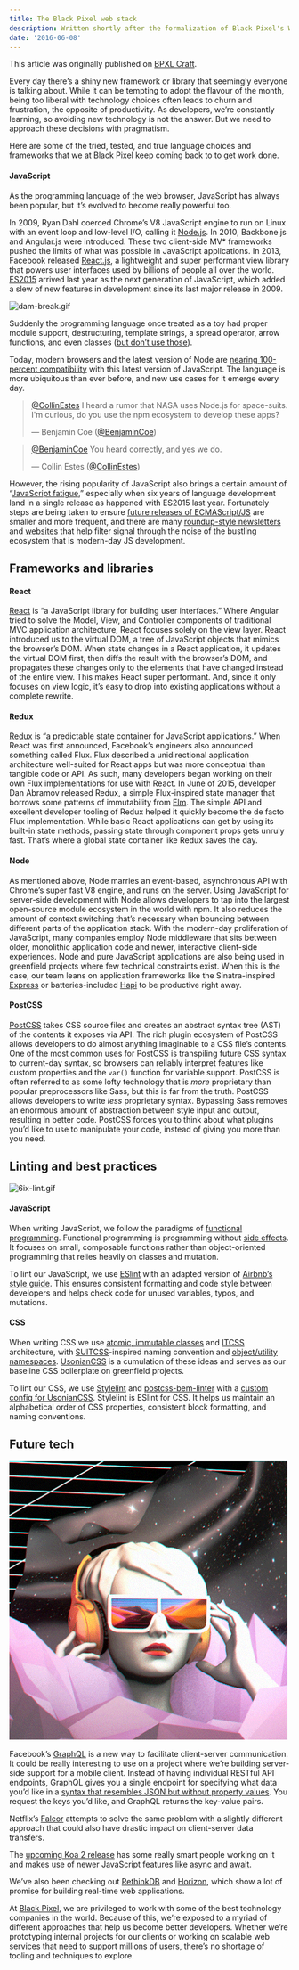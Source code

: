 ```yaml
---
title: The Black Pixel web stack
description: Written shortly after the formalization of Black Pixel's Web Services team, this post features our go-to tools and technologies for developing great experiences.
date: '2016-06-08'
---
```


<Note>

This article was originally published on [BPXL Craft](https://medium.com/bpxl-craft).

</Note>

Every day there’s a shiny new framework or library that seemingly everyone is talking about. While it can be tempting to adopt the flavour of the month, being too liberal with technology choices often leads to churn and frustration, the opposite of productivity. As developers, we’re constantly learning, so avoiding new technology is not the answer. But we need to approach these decisions with pragmatism.

Here are some of the tried, tested, and true language choices and frameworks that we at Black Pixel keep coming back to to get work done.

#### JavaScript

As the programming language of the web browser, JavaScript has always been popular, but it’s evolved to become really powerful too.

In 2009, Ryan Dahl coerced Chrome’s V8 JavaScript engine to run on Linux with an event loop and low-level I/O, calling it [Node.js](https://nodejs.org/). In 2010, Backbone.js and Angular.js were introduced. These two client-side MV\* frameworks pushed the limits of what was possible in JavaScript applications. In 2013, Facebook released [React.js](https://facebook.github.io/react/), a lightweight and super performant view library that powers user interfaces used by billions of people all over the world. [ES2015](http://www.ecma-international.org/ecma-262/6.0/) arrived last year as the next generation of JavaScript, which added a slew of new features in development since its last major release in 2009.

![dam-break.gif](./dam-break.gif)

Suddenly the programming language once treated as a toy had proper module support, destructuring, template strings, a spread operator, arrow functions, and even classes ([but don’t use those](https://github.com/joshburgess/not-awesome-es6-classes)).

Today, modern browsers and the latest version of Node are [nearing 100-percent compatibility](http://kangax.github.io/compat-table/es6/) with this latest version of JavaScript. The language is more ubiquitous than ever before, and new use cases for it emerge every day.

<!-- Copied from Twitter embed w/o script -->
<blockquote><p lang="en" dir="ltr"><a href="https://twitter.com/CollinEstes">@CollinEstes</a> I heard a rumor that NASA uses Node.js for space-suits. I&#39;m curious, do you use the npm ecosystem to develop these apps?</p> &mdash; Benjamin Coe (<a href="https://twitter.com/BenjaminCoe/status/738764829746286592">@BenjaminCoe</a>) </blockquote>

<!-- Copied from Twitter embed w/o script -->
<blockquote><p lang="en" dir="ltr"><a href="https://twitter.com/BenjaminCoe">@BenjaminCoe</a> You heard correctly, and yes we do.</p> &mdash; Collin Estes (<a href="https://twitter.com/collinestes/status/738765249407504384">@CollinEstes</a>)</blockquote>

However, the rising popularity of JavaScript also brings a certain amount of “[JavaScript fatigue](https://medium.com/@ericclemmons/javascript-fatigue-48d4011b6fc4),” especially when six years of language development land in a single release as happened with ES2015 last year. Fortunately steps are being taken to ensure [future releases of ECMAScript/JS](http://www.2ality.com/2015/11/tc39-process.html) are smaller and more frequent, and there are many [roundup-style newsletters](http://javascriptweekly.com/) and [websites](http://www.echojs.com/) that help filter signal through the noise of the bustling ecosystem that is modern-day JS development.

## Frameworks and libraries

#### React

[React](https://facebook.github.io/react/) is “a JavaScript library for building user interfaces.” Where Angular tried to solve the Model, View, and Controller components of traditional MVC application architecture, React focuses solely on the view layer. React introduced us to the virtual DOM, a tree of JavaScript objects that mimics the browser’s DOM. When state changes in a React application, it updates the virtual DOM first, then diffs the result with the browser’s DOM, and propagates these changes only to the elements that have changed instead of the entire view. This makes React super performant. And, since it only focuses on view logic, it’s easy to drop into existing applications without a complete rewrite.

#### Redux

[Redux](http://redux.js.org/) is “a predictable state container for JavaScript applications.” When React was first announced, Facebook’s engineers also announced something called Flux. Flux described a unidirectional application architecture well-suited for React apps but was more conceptual than tangible code or API. As such, many developers began working on their own Flux implementations for use with React. In June of 2015, developer Dan Abramov released Redux, a simple Flux-inspired state manager that borrows some patterns of immutability from [Elm](https://github.com/evancz/elm-architecture-tutorial). The simple API and excellent developer tooling of Redux helped it quickly become the de facto Flux implementation. While basic React applications can get by using its built-in state methods, passing state through component props gets unruly fast. That’s where a global state container like Redux saves the day.

#### Node

As mentioned above, Node marries an event-based, asynchronous API with Chrome’s super fast V8 engine, and runs on the server. Using JavaScript for server-side development with Node allows developers to tap into the largest open-source module ecosystem in the world with npm. It also reduces the amount of context switching that’s necessary when bouncing between different parts of the application stack. With the modern-day proliferation of JavaScript, many companies employ Node middleware that sits between older, monolithic application code and newer, interactive client-side experiences. Node and pure JavaScript applications are also being used in greenfield projects where few technical constraints exist. When this is the case, our team leans on application frameworks like the Sinatra-inspired [Express](http://expressjs.com/) or batteries-included [Hapi](http://hapijs.com/) to be productive right away.

#### PostCSS

[PostCSS](http://postcss.org/) takes CSS source files and creates an abstract syntax tree (AST) of the contents it exposes via API. The rich plugin ecosystem of PostCSS allows developers to do almost anything imaginable to a CSS file’s contents. One of the most common uses for PostCSS is transpiling future CSS syntax to current-day syntax, so browsers can reliably interpret features like custom properties and the `var()` function for variable support. PostCSS is often referred to as some lofty technology that is _more_ proprietary than popular preprocessors like Sass, but this is far from the truth. PostCSS allows developers to write _less_ proprietary syntax. Bypassing Sass removes an enormous amount of abstraction between style input and output, resulting in better code. PostCSS forces you to think about what plugins you’d like to use to manipulate your code, instead of giving you more than you need.

## Linting and best practices

![6ix-lint.gif](./6ix-lint.gif)

#### JavaScript

When writing JavaScript, we follow the paradigms of [functional programming](https://drboolean.gitbooks.io/mostly-adequate-guide/content/). Functional programming is programming without [side effects](<https://en.wikipedia.org/wiki/Side_effect_(computer_science)>). It focuses on small, composable functions rather than object-oriented programming that relies heavily on classes and mutation.

To lint our JavaScript, we use [ESlint](http://eslint.org/) with an adapted version of [Airbnb’s style guide](https://github.com/airbnb/javascript). This ensures consistent formatting and code style between developers and helps check code for unused variables, typos, and mutations.

#### CSS

When writing CSS we use [atomic, immutable classes](http://csswizardry.com/2015/03/immutable-css/) and [ITCSS](https://www.youtube.com/watch?v=1OKZOV-iLj4) architecture, with [SUITCSS](https://suitcss.github.io/)-inspired naming convention and [object/utility namespaces](http://csswizardry.com/2015/03/more-transparent-ui-code-with-namespaces/). [UsonianCSS](https://github.com/bradcerasani/usoniancss) is a cumulation of these ideas and serves as our baseline CSS boilerplate on greenfield projects.

To lint our CSS, we use [Stylelint](http://stylelint.io/) and [postcss-bem-linter](https://github.com/postcss/postcss-bem-linter) with a [custom config for UsonianCSS](https://github.com/bradcerasani/stylelint-config-usoniancss). Stylelint is ESlint for CSS. It helps us maintain an alphabetical order of CSS properties, consistent block formatting, and naming conventions.

## Future tech

![future-tech.gif](./future-tech.gif)

Facebook’s [GraphQL](http://graphql.org/docs/getting-started/) is a new way to facilitate client-server communication. It could be really interesting to use on a project where we’re building server-side support for a mobile client. Instead of having individual RESTful API endpoints, GraphQL gives you a single endpoint for specifying what data you’d like in a [syntax that resembles JSON but without property values](https://facebook.github.io/react/blog/2015/05/01/graphql-introduction.html#what-is-graphql). You request the keys you’d like, and GraphQL returns the key-value pairs.

Netflix’s [Falcor](https://netflix.github.io/falcor/) attempts to solve the same problem with a slightly different approach that could also have drastic impact on client-server data transfers.

The [upcoming Koa 2 release](https://github.com/koajs/koa/issues/533) has some really smart people working on it and makes use of newer JavaScript features like [async and await](https://zeit.co/blog/async-and-await).

We’ve also been checking out [RethinkDB](https://www.rethinkdb.com/) and [Horizon](https://horizon.io/), which show a lot of promise for building real-time web applications.

At [Black Pixel](https://blackpixel.com/), we are privileged to work with some of the best technology companies in the world. Because of this, we’re exposed to a myriad of different approaches that help us become better developers. Whether we’re prototyping internal projects for our clients or working on scalable web services that need to support millions of users, there’s no shortage of tooling and techniques to explore.
